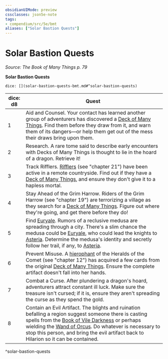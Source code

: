 ```yaml
---
obsidianUIMode: preview
cssclasses: json5e-note
tags:
- compendium/src/5e/bmt
aliases: ["Solar Bastion Quests"]
---
```

# Solar Bastion Quests
*Source: The Book of Many Things p. 79* 

**Solar Bastion Quests**

`dice: [](solar-bastion-quests-bmt.md#^solar-bastion-quests)`

| dice: d8 | Quest |
|----------|-------|
| 1 | Aid and Counsel. Your contact has learned another group of adventurers has discovered a [Deck of Many Things](/Systems/5e/items/deck-of-many-things.md). Find them before they draw from it, and warn them of its dangers—or help them get out of the mess their draws bring upon them. |
| 2 | Research. A rare tome said to describe early encounters with Decks of Many Things is thought to lie in the hoard of a dragon. Retrieve it! |
| 3 | Track Rifflers. [Rifflers](/Systems/5e/bestiary/fey/riffler-bmt.md) (see "chapter 21") have been active in a remote countryside. Find out if they have a [Deck of Many Things](/Systems/5e/items/deck-of-many-things.md), and ensure they don't give it to a hapless mortal. |
| 4 | Stay Ahead of the Grim Harrow. Riders of the Grim Harrow (see "chapter 19") are terrorizing a village as they search for a [Deck of Many Things](/Systems/5e/items/deck-of-many-things.md). Figure out where they're going, and get there before they do! |
| 5 | Find [Euryale](/Systems/5e/bestiary/npc/euryale-bmt.md). Rumors of a reclusive medusa are spreading through a city. There's a slim chance the medusa could be [Euryale](/Systems/5e/bestiary/npc/euryale-bmt.md), who could lead the knights to [Asteria](/Systems/5e/bestiary/npc/asteria-bmt.md). Determine the medusa's identity and secretly follow her trail, if any, to [Asteria](/Systems/5e/bestiary/npc/asteria-bmt.md). |
| 6 | Prevent Misuse. A [hierophant](/Systems/5e/bestiary/humanoid/hierophant-of-the-comet-bmt.md) of the Heralds of the Comet (see "chapter 12") has acquired a few cards from the original [Deck of Many Things](/Systems/5e/items/deck-of-many-things.md). Ensure the complete artifact doesn't fall into her hands. |
| 7 | Combat a Curse. After plundering a dragon's hoard, adventurers attract constant ill luck. Make sure the treasure isn't cursed; if it is, ensure they aren't spreading the curse as they spend the gold. |
| 8 | Contain an Evil Artifact. The blights and ruination befalling a region suggest someone there is casting spells from the [Book of Vile Darkness](/Systems/5e/items/book-of-vile-darkness.md) or perhaps wielding the [Wand of Orcus](/Systems/5e/items/wand-of-orcus.md). Do whatever is necessary to stop this person, and bring the evil artifact back to Hilarion so it can be contained. |
^solar-bastion-quests